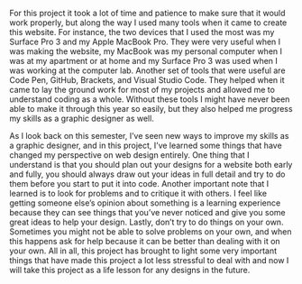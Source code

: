 For this project it took a lot of time and patience to make sure that it would work properly, but along the way I used many tools when it came to create this website. For instance, the two devices that I used the most was my Surface Pro 3 and my Apple MacBook Pro. They were very useful when I was making the website, my MacBook was my personal computer when I was at my apartment or at home and my Surface Pro 3 was used when I was working at the computer lab. Another set of tools that were useful are Code Pen, GitHub, Brackets, and Visual Studio Code. They helped when it came to lay the ground work for most of my projects and allowed me to understand coding as a whole. Without these tools I might have never been able to make it through this year so easily, but they also helped me progress my skills as a graphic designer as well.

As I look back on this semester, I’ve seen new ways to improve my skills as a graphic designer, and in this project, I’ve learned some things that have changed my perspective on web design entirely. One thing that I understand is that you should plan out your designs for a website both early and fully, you should always draw out your ideas in full detail and try to do them before you start to put it into code. Another important note that I learned is to look for problems and to critique it with others. I feel like getting someone else’s opinion about something is a learning experience because they can see things that you’ve never noticed and give you some great ideas to help your design. Lastly, don’t try to do things on your own. Sometimes you might not be able to solve problems on your own, and when this happens ask for help because it can be better than dealing with it on your own. All in all, this project has brought to light some very important things that have made this project a lot less stressful to deal with and now I will take this project as a life lesson for any designs in the future.
